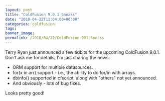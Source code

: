 ```yaml
---
layout: post
title: "ColdFusion 9.0.1 Sneaks"
date: "2010-04-22T11:04:00+06:00"
categories: coldfusion 
tags: 
banner_image: 
permalink: /2010/04/22/ColdFusion-901-Sneaks
---
```


Terry Ryan just announced a few tidbits for the upcoming ColdFusion 9.0.1. Don't ask me for details, I'm just sharing the news:

<ul>
<li>ORM support for multiple datasources.
<li>for(x in arr) support - i.e., the ability to do for/in with arrays.
<li>dbinfo() supported in cfscript, along with "others" not yet announced.
<li>And obviously - lots of bug fixes.
</ul>

Looks pretty good!
